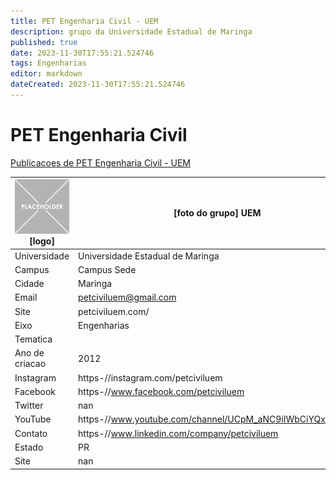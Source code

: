 ```yaml
---
title: PET Engenharia Civil - UEM
description: grupo da Universidade Estadual de Maringa
published: true
date: 2023-11-30T17:55:21.524746
tags: Engenharias
editor: markdown
dateCreated: 2023-11-30T17:55:21.524746
---
```


# PET Engenharia Civil

[Publicacoes de PET Engenharia Civil - UEM](/atividade/239PETEngenhariaCivilUEM/feed.md)

| ![placeholder.png](/placeholder.png) [logo] | [foto do grupo] UEM         |
| ------------------------------------------- | ------------------------------------------------- |
| Universidade                                | Universidade Estadual de Maringa      |
| Campus                                      | Campus Sede            |
| Cidade                                      | Maringa             |
| Email                                       | petciviluem@gmail.com             |
| Site                                        | petciviluem.com/              |
| Eixo                                        | Engenharias              |
| Tematica                                    |           |
| Ano de criacao                              | 2012        |
| Instagram                                   | https-//instagram.com/petciviluem         |
| Facebook                                    | https-//www.facebook.com/petciviluem          |
| Twitter                                     | nan           |
| YouTube                                     | https-//www.youtube.com/channel/UCpM_aNC9iIWbCiYQxYrvBuA           |
| Contato                                     | https-//www.linkedin.com/company/petciviluem         |
| Estado                                      |  PR            |
| Site                                        | nan |
